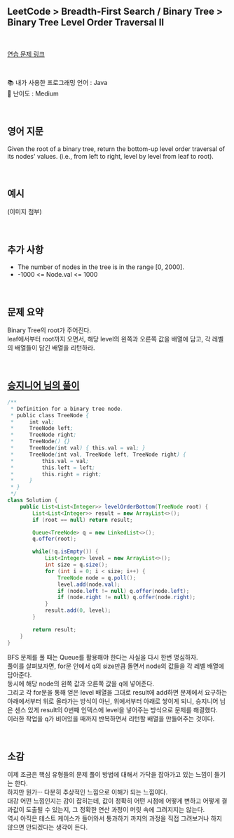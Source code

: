 ## **LeetCode > Breadth-First Search / Binary Tree > Binary Tree Level Order Traversal II**

</br>

[연습 문제 링크](https://leetcode.com/problems/binary-tree-level-order-traversal-ii/)

</br>

:books: 내가 사용한 프로그래밍 언어 : Java  
:roller_coaster: 난이도 : Medium

</br>

## 영어 지문

Given the root of a binary tree, return the bottom-up level order traversal of its nodes' values. (i.e., from left to right, level by level from leaf to root).

</br>

## 예시

(이미지 첨부)

</br>

## 추가 사항

- The number of nodes in the tree is in the range [0, 2000].
- -1000 <= Node.val <= 1000

</br>

## 문제 요약

Binary Tree의 root가 주어진다.  
leaf에서부터 root까지 오면서, 해당 level의 왼쪽과 오른쪽 값을 배열에 담고, 각 레벨의 배열들이 담긴 배열을 리턴하라.

</br>

## [승지니어 님의 풀이](https://www.youtube.com/watch?v=3InqyEPZsw0&ab_channel=%EC%8A%B9%EC%A7%80%EB%8B%88%EC%96%B4Sengineer)

```java
/**
 * Definition for a binary tree node.
 * public class TreeNode {
 *     int val;
 *     TreeNode left;
 *     TreeNode right;
 *     TreeNode() {}
 *     TreeNode(int val) { this.val = val; }
 *     TreeNode(int val, TreeNode left, TreeNode right) {
 *         this.val = val;
 *         this.left = left;
 *         this.right = right;
 *     }
 * }
 */
class Solution {
    public List<List<Integer>> levelOrderBottom(TreeNode root) {
        List<List<Integer>> result = new ArrayList<>();
        if (root == null) return result;

        Queue<TreeNode> q = new LinkedList<>();
        q.offer(root);

        while(!q.isEmpty()) {
            List<Integer> level = new ArrayList<>();
            int size = q.size();
            for (int i = 0; i < size; i++) {
                TreeNode node = q.poll();
                level.add(node.val);
                if (node.left != null) q.offer(node.left);
                if (node.right != null) q.offer(node.right);
            }
            result.add(0, level);
        }

        return result;
    }
}
```

BFS 문제를 풀 때는 Queue를 활용해야 한다는 사실을 다시 한번 명심하자.  
풀이를 살펴보자면, for문 안에서 q의 size만큼 돌면서 node의 값들을 각 레벨 배열에 담아준다.  
동시에 해당 node의 왼쪽 값과 오른쪽 값을 q에 넣어준다.  
그리고 각 for문을 통해 얻은 level 배열을 그대로 result에 add하면 문제에서 요구하는 아래에서부터 위로 올라가는 방식이 아닌, 위에서부터 아래로 쌓이게 되니, 승지니어 님은 센스 있게 result의 0번째 인덱스에 level을 넣어주는 방식으로 문제를 해결했다.  
이러한 작업을 q가 비어있을 때까지 반복하면서 리턴할 배열을 만들어주는 것이다.

</br>

## 소감

이제 조금은 핵심 유형들의 문제 풀이 방법에 대해서 가닥을 잡아가고 있는 느낌이 들기는 한다.  
하지만 뭔가··· 다분히 추상적인 느낌으로 이해가 되는 느낌이다.  
대강 어떤 느낌인지는 감이 잡히는데, 값이 정확히 어떤 시점에 어떻게 변하고 어떻게 결과값이 도출될 수 있는지, 그 정확한 연산 과정이 머릿 속에 그려지지는 않는다.  
역시 아직은 테스트 케이스가 들어와서 통과하기 까지의 과정을 직접 그려보거나 하지 않으면 안되겠다는 생각이 든다.
